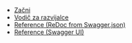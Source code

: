 <!-- docs/_sidebar.md -->

* [Začni](sl/README.md)
* [Vodič za razvijalce](sl/developer-guide.md)
* <a href="/redoc.html" target="_blank">Reference (ReDoc from Swagger.json)</a>
* <a href="/swagger.html" target="_blank">Reference (Swagger UI)</a>